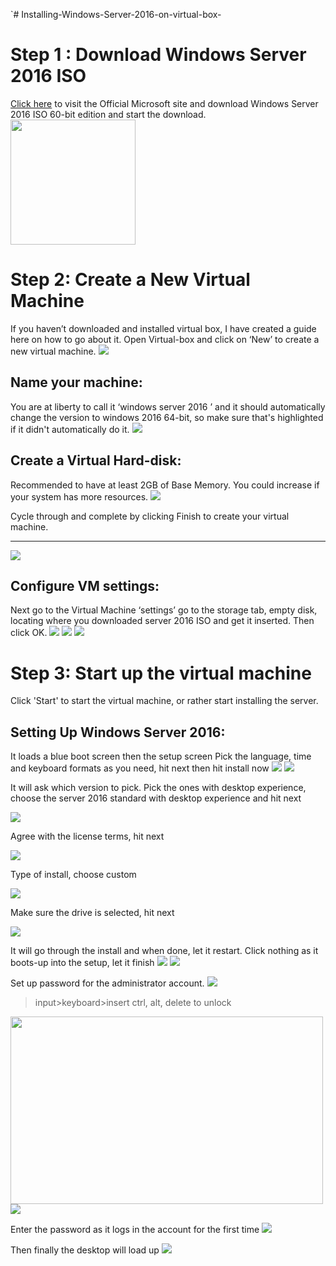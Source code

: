 `# Installing-Windows-Server-2016-on-virtual-box-

<h1>Step 1 : Download Windows Server 2016 ISO</h1>
<a href="https://www.microsoft.com/en-us/evalcenter/download-windows-server-2016">Click here</a> to visit the Official Microsoft site and download Windows Server 2016 ISO 60-bit edition and start the download.
<img src="Folder/stp-1-download-wn-server-2016-iso.PNG" height='200' weidth='300'>

<h1>Step 2: Create a New Virtual Machine</h1>
If you haven’t downloaded and installed virtual box, I have created a guide here  on how to go about it. Open Virtual-box and click on ‘New’ to create a new virtual machine.
<img src="Folder/create-new-vm.PNG">

<h2>Name your machine:</h2>
You are at liberty to call it ‘windows server 2016 ’ and it should automatically change the version to windows 2016 64-bit, so make sure that's highlighted if it didn't automatically do it.
<img src="Folder/version-windows-2016(64-bit).PNG">


<h2>Create a Virtual Hard-disk:</h2>
Recommended to have at least 2GB of Base Memory. You could increase if your system has more resources.
<img src="Folder/atleast-2-gb.PNG">

Cycle through and complete by clicking Finish to create your virtual machine.
<br>
<hr>
<img src="Folder/finish.PNG">




<h2>Configure VM settings:</h2>
Next go to the Virtual Machine ‘settings’ go to the storage tab, empty disk, locating where you downloaded server 2016 ISO and get it inserted. Then click OK.
<img src="Folder/iso-image.PNG">
<img src="Folder/iso-image-insert.PNG">
<img src="Folder/iso-image-insert-ok.PNG">







<h1>Step 3: Start up the virtual machine</h1>
Click 'Start' to start the virtual machine, or rather start installing the server.



<h2>Setting Up Windows Server 2016:</h2>
It loads a blue boot screen then the setup screen
Pick the language, time and keyboard formats as you need, hit next then hit install now
<img src="Folder/install-next.PNG">
<img src="Folder/install-now.PNG">





It will ask which version to pick. Pick the ones with desktop experience, choose the server 2016 standard with desktop experience and hit next 

<img src="Folder/dsktp-exprience.PNG">

Agree with the license terms, hit next

<img src="Folder/accept-license.PNG">

Type of install, choose custom

<img src="Folder/custom.PNG">

Make sure the drive is selected, hit next

<img src="Folder/driver-select-next.PNG">

It will go through the install and when done, let it restart. Click nothing as it boots-up into the setup, let it finish
<img src="Folder/finish-installing-windows-2.PNG">
<img src="Folder/finish-installing-windows-restart.PNG">

Set up password for the administrator account. 
<img src="Folder/setup-password-finish.PNG">
>input>keyboard>insert ctrl, alt, delete to unlock
<img src="Folder/press-ctrl-alt-delete-to-unlock.PNG" width="500" height="300">
<img src="Folder/Screenshot (7179).png">

Enter the password as it logs in the account for the first time
<img src="Folder/password.PNG">

Then finally the desktop will load up
<img src="Folder/finish-finally.PNG">




